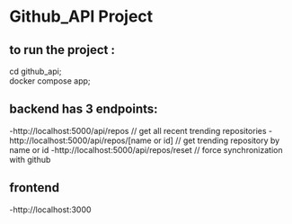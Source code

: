 # Github_API Project

## to run the project : 
cd github_api;  
docker compose app;

## backend has 3 endpoints:
-http://localhost:5000/api/repos  // get all recent trending repositories 
-http://localhost:5000/api/repos/[name or id] // get trending repository by name or id
-http://localhost:5000/api/repos/reset // force synchronization with github

## frontend 
-http://localhost:3000
